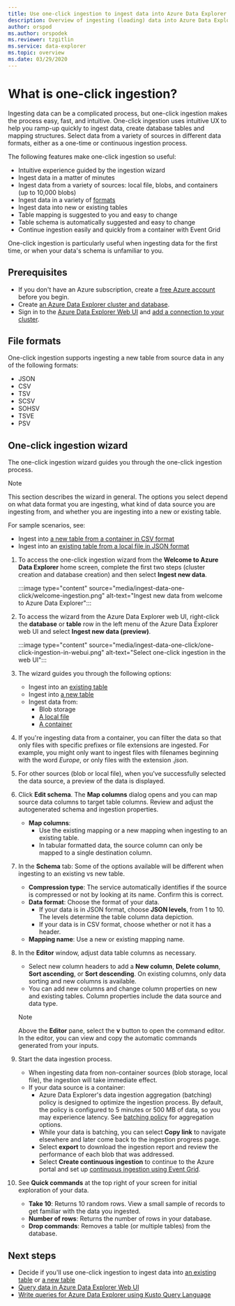 ```yaml
---
title: Use one-click ingestion to ingest data into Azure Data Explorer
description: Overview of ingesting (loading) data into Azure Data Explorer simply, using one-click ingestion.
author: orspod
ms.author: orspodek
ms.reviewer: tzgitlin
ms.service: data-explorer
ms.topic: overview
ms.date: 03/29/2020
---
```


# What is one-click ingestion?

Ingesting data can be a complicated process, but one-click ingestion makes the process easy, fast, and intuitive. One-click ingestion uses intuitive UX to help you ramp-up quickly to ingest data, create database tables and mapping structures.  Select data from a variety of sources in different data formats, either as a one-time or continuous ingestion process.

The following features make one-click ingestion so useful:

* Intuitive experience guided by the ingestion wizard
* Ingest data in a matter of minutes
* Ingest data from a variety of sources: local file, blobs, and containers (up to 10,000 blobs)
* Ingest data in a variety of [formats](#file-formats)
* Ingest data into new or existing tables
* Table mapping is suggested to you and easy to change
* Table schema is automatically suggested and easy to change
* Continue ingestion easily and quickly from a container with Event Grid

One-click ingestion is particularly useful when ingesting data for the first time, or when your data's schema is unfamiliar to you.

## Prerequisites

* If you don't have an Azure subscription, create a [free Azure account](https://azure.microsoft.com/free/) before you begin.
* Create [an Azure Data Explorer cluster and database](create-cluster-database-portal.md).
* Sign in to the [Azure Data Explorer Web UI](https://dataexplorer.azure.com/) and [add a connection to your cluster](web-query-data.md#add-clusters).

## File formats

One-click ingestion supports ingesting a new table from source data in any of the following formats:
* JSON
* CSV
* TSV
* SCSV
* SOHSV
* TSVE
* PSV

## One-click ingestion wizard

The one-click ingestion wizard guides you through the one-click ingestion process. 

> [!NOTE]
> This section describes the wizard in general. The options you select depend on what data format you are ingesting, what kind of data source you are ingesting from, and whether you are ingesting into a new or existing table. 
>
> For sample scenarios, see:
> * Ingest into [a new table from a container in CSV format](one-click-ingestion-new-table.md)
> * Ingest into an [existing table from a local file in JSON format](one-click-ingestion-existing-table.md) 

<!-- TODO either change the local file tutorial to blob storage or create another one to show users how to do this-->

1. To access the one-click ingestion wizard from the **Welcome to Azure Data Explorer** home screen, complete the first two steps (cluster creation and database creation) and then select **Ingest new data**.

    :::image type="content" source="media/ingest-data-one-click/welcome-ingestion.png" alt-text="Ingest new data from welcome to Azure Data Explorer":::

1. To access the wizard from the Azure Data Explorer web UI, right-click the **database** or **table** row in the left menu of the Azure Data Explorer web UI and select **Ingest new data (preview)**.

    :::image type="content" source="media/ingest-data-one-click/one-click-ingestion-in-webui.png" alt-text="Select one-click ingestion in the web UI":::

1. The wizard guides you through the following options:
    * Ingest into an [existing table](one-click-ingestion-existing-table.md)
    * Ingest into [a new table](one-click-ingestion-new-table.md)
    * Ingest data from:
      * Blob storage <!-- add link to the blob tutorial-->
      * [A local file](one-click-ingestion-existing-table.md)
      * [A container](one-click-ingestion-new-table.md)
       
1. If you're ingesting data from a container, you can filter the data so that only files with specific prefixes or file extensions are ingested. For example, you might only want to ingest files with filenames beginning with the word *Europe*, or only files with the extension *.json*. 

1. For other sources (blob or local file), when you've successfully selected the data source, a preview of the data is displayed. 

1. Click **Edit schema**. The **Map columns** dialog opens and you can map source data columns to target table columns. Review and adjust the autogenerated schema and ingestion properties. 
    * **Map columns**:  
        * Use the existing mapping or a new mapping when ingesting to an existing table.
        * In tabular formatted data, the source column can only be mapped to a single destination column.
1. In the **Schema** tab: Some of the options available will be different when ingesting to an existing vs new table.
    * **Compression type**: The service automatically identifies if the source is compressed or not by looking at its name. Confirm this is correct.
    * **Data format**: Choose the format of your data.
        * If your data is in JSON format, choose **JSON levels**, from 1 to 10. The levels determine the table column data depiction.
        * If your data is in CSV format, choose whether or not it has a header.
    * **Mapping name**:  Use a new or existing mapping name.

1. In the **Editor** window, adjust data table columns as necessary.

    * Select new column headers to add a **New column**, **Delete column**, **Sort ascending**, or **Sort descending**. On existing columns, only data sorting and new columns is available.
    * You can add new columns and change column properties on new and existing tables. Column properties include the data source and data type.

    > [!NOTE]
    > Above the **Editor** pane, select the **v** button to open the command editor. In the editor, you can view and copy the automatic commands generated from your inputs.

1. Start the data ingestion process.
    * When ingesting data from non-container sources (blob storage, local file), the ingestion will take immediate effect.
    * If your data source is a container:
        * Azure Data Explorer's data ingestion aggregation (batching) policy is designed to optimize the ingestion process. By default, the policy is configured to 5 minutes or 500 MB of data, so you may experience latency. See [batching policy](kusto/management/batchingpolicy.md) for aggregation options. 
        * While your data is batching, you can select **Copy link** to navigate elsewhere and later come back to the ingestion progress page. 
        * Select **export** to download the ingestion report and review the performance of each blob that was addressed.
        * Select **Create continuous ingestion** to continue to the Azure portal and set up [continuous ingestion using Event Grid](one-click-ingestion-new-table.md#continuous-ingestion---container-only).
    

1. See **Quick commands** at the top right of your screen for initial exploration of your data.
    * **Take 10**: Returns 10 random rows. View a small sample of records to get familiar with the data you ingested.
    * **Number of rows**: Returns the number of rows in your database.
    * **Drop commands**: Removes a table (or multiple tables) from the database.

## Next steps

* Decide if you'll use one-click ingestion to ingest data into [an existing table](one-click-ingestion-existing-table.md) or [a new table](one-click-ingestion-new-table.md)
* [Query data in Azure Data Explorer Web UI](web-query-data.md)
* [Write queries for Azure Data Explorer using Kusto Query Language](write-queries.md)
